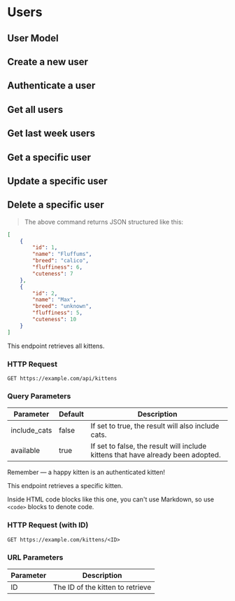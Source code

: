 # Users

## User Model

## Create a new user

## Authenticate a user

## Get all users

## Get last week users

## Get a specific user

## Update a specific user

## Delete a specific user

> The above command returns JSON structured like this:

```json
[
	{
		"id": 1,
		"name": "Fluffums",
		"breed": "calico",
		"fluffiness": 6,
		"cuteness": 7
	},
	{
		"id": 2,
		"name": "Max",
		"breed": "unknown",
		"fluffiness": 5,
		"cuteness": 10
	}
]
```

This endpoint retrieves all kittens.

### HTTP Request

`GET https://example.com/api/kittens`

### Query Parameters

| Parameter    | Default | Description                                                                      |
| ------------ | ------- | -------------------------------------------------------------------------------- |
| include_cats | false   | If set to true, the result will also include cats.                               |
| available    | true    | If set to false, the result will include kittens that have already been adopted. |

<aside class=success>
Remember — a happy kitten is an authenticated kitten!
</aside>

This endpoint retrieves a specific kitten.

<aside class=warning>
Inside HTML code blocks like this one, you can't use Markdown, so use <code>&lt;code&gt;</code> blocks to denote code.
</aside>

### HTTP Request (with ID)

`GET https://example.com/kittens/<ID>`

### URL Parameters

| Parameter | Description                      |
| --------- | -------------------------------- |
| ID        | The ID of the kitten to retrieve |
